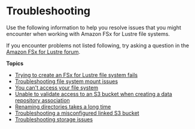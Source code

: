 # Troubleshooting<a name="troubleshooting"></a>

Use the following information to help you resolve issues that you might encounter when working with Amazon FSx for Lustre file systems\.

If you encounter problems not listed following, try asking a question in the [Amazon FSx for Lustre forum](https://forums.aws.amazon.com/forum.jspa?forumID=311)\.

**Topics**
+ [Trying to create an FSx for Lustre file system fails](cannot-create-fs.md)
+ [Troubleshooting file system mount issues](mount-troubleshooting.md)
+ [You can't access your file system](cant-access-fs.md)
+ [Unable to validate access to an S3 bucket when creating a data repository association](s3-validation-error.md)
+ [Renaming directories takes a long time](rename-directory-time.md)
+ [Troubleshooting a misconfigured linked S3 bucket](troubleshooting-misconfigured-data-repository.md)
+ [Troubleshooting storage issues](lfs-migrate-ts.md)